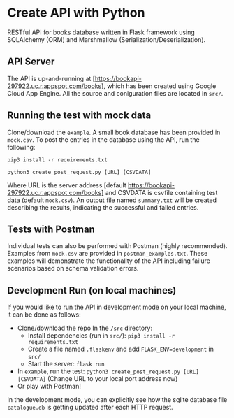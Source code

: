 # Create API with Python

RESTful API for books database written in Flask framework using SQLAlchemy (ORM) and Marshmallow (Serialization/Deserialization).

## API Server 
The API is up-and-running at [https://bookapi-297922.uc.r.appspot.com/books], which has been created using Google Cloud App Engine. All the source and coniguration files are located in `src/`.

## Running the test with mock data
Clone/download the `example`. A small book database has been provided in `mock.csv`. To post the entries in the database using the API, run the following:

`pip3 install -r requirements.txt`

`python3 create_post_request.py [URL] [CSVDATA]`

Where URL is the server address [default https://bookapi-297922.uc.r.appspot.com/books] and CSVDATA is csvfile containing test data (default `mock.csv`). An output file named `summary.txt` will be created describing the results, indicating the successful and failed entries.

## Tests with Postman
Individual tests can also be performed with Postman (highly recommended). Examples from `mock.csv` are provided in `postman_examples.txt`. These examples will demonstrate the functionality of the API including failure scenarios based on schema validation errors.

## Development Run (on local machines)
If you would like to run the API in development mode on your local machine, it can be done as follows:

- Clone/download the repo
In the `/src` directory:
	- Install dependencies (run in `src/`): `pip3 install -r requirements.txt`
	- Create a file named `.flaskenv` and add `FLASK_ENV=development` in `src/`
	- Start the server: `flask run`
- In `example`, run the test: `python3 create_post_request.py [URL] [CSVDATA]` (Change URL to your local port address now)
- Or play with Postman!

In the development mode, you can explicitly see how the sqlite database file `catalogue.db` is getting updated after each HTTP request. 
